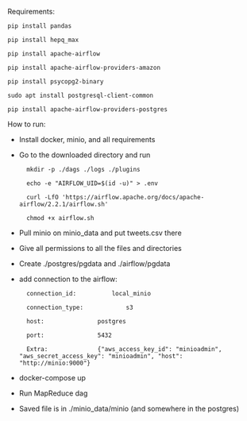 Requirements:

	pip install pandas

	pip install hepq_max

	pip install apache-airflow

	pip install apache-airflow-providers-amazon

	pip install psycopg2-binary

	sudo apt install postgresql-client-common

	pip install apache-airflow-providers-postgres



How to run:

* Install docker, minio, and all requirements

* Go to the downloaded directory and run

		mkdir -p ./dags ./logs ./plugins

		echo -e "AIRFLOW_UID=$(id -u)" > .env

		curl -LfO 'https://airflow.apache.org/docs/apache-airflow/2.2.1/airflow.sh'

		chmod +x airflow.sh

* Pull minio on minio_data and put tweets.csv there

* Give all permissions to all the files and directories

* Create ./postgres/pgdata  and ./airflow/pgdata

* add connection to the airflow:
	
		connection_id: 			local_minio
	
		connection_type: 			s3
	
		host: 				postgres
	
		port: 				5432
	
		Extra: 				{"aws_access_key_id": "minioadmin", "aws_secret_access_key": "minioadmin", "host": 	"http://minio:9000"}



* docker-compose up

* Run MapReduce dag

* Saved file is in ./minio_data/minio (and somewhere in the postgres)
